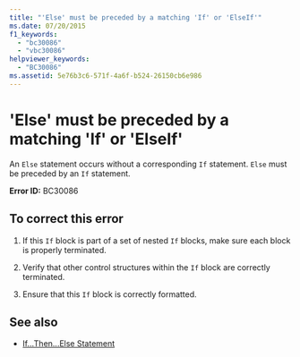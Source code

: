 ```yaml
---
title: "'Else' must be preceded by a matching 'If' or 'ElseIf'"
ms.date: 07/20/2015
f1_keywords: 
  - "bc30086"
  - "vbc30086"
helpviewer_keywords: 
  - "BC30086"
ms.assetid: 5e76b3c6-571f-4a6f-b524-26150cb6e986
---
```

# 'Else' must be preceded by a matching 'If' or 'ElseIf'
An `Else` statement occurs without a corresponding `If` statement. `Else` must be preceded by an `If` statement.  
  
 **Error ID:** BC30086  
  
## To correct this error  
  
1. If this `If` block is part of a set of nested `If` blocks, make sure each block is properly terminated.  
  
2. Verify that other control structures within the `If` block are correctly terminated.  
  
3. Ensure that this `If` block is correctly formatted.  
  
## See also

- [If...Then...Else Statement](../language-reference/statements/if-then-else-statement.md)
